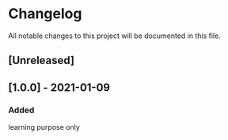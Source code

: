 # Changelog
All notable changes to this project will be documented in this file.

## [Unreleased]

## [1.0.0] - 2021-01-09
### Added

learning purpose only 
